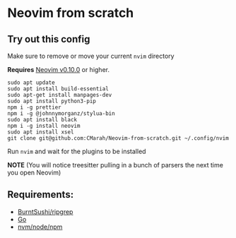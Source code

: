 # Neovim from scratch

## Try out this config

Make sure to remove or move your current `nvim` directory

**Requires** [Neovim v0.10.0](https://github.com/neovim/neovim/releases/tag/v0.10.0) or higher. 
```
sudo apt update
sudo apt install build-essential
sudo apt-get install manpages-dev
sudo apt install python3-pip
npm i -g prettier
npm i -g @johnnymorganz/stylua-bin
sudo apt install black
npm i -g install neovim
sudo apt install xsel
git clone git@github.com:CMarah/Neovim-from-scratch.git ~/.config/nvim
```

Run `nvim` and wait for the plugins to be installed 

**NOTE** (You will notice treesitter pulling in a bunch of parsers the next time you open Neovim) 

## Requirements:

- [BurntSushi/ripgrep](https://github.com/BurntSushi/ripgrep)
- [Go](https://go.dev/doc/install)
- [nvm/node/npm](https://github.com/nvm-sh/nvm)

